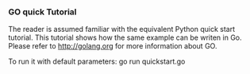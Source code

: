 ### GO quick Tutorial

The reader is assumed familiar with the equivalent Python quick start tutorial. This tutorial shows how the same example can be writen in Go.
Please refer to <http://golang.org> for more information about GO.

To run it with default parameters:
go run quickstart.go
